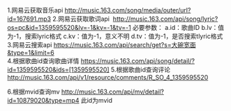 1.网易云获取音乐api
http://music.163.com/song/media/outer/url?id=167691.mp3
2.网易云获取歌词api
 http://music.163.com/api/song/lyric?os=pc&id=1359595520&lv=-1&kv=-1&tv=-1
必要参数：
a.id：歌曲ID
b.lv：值为-1，搜索lyric格式
c.kv：值为-1，意义不明
d.tv：值为-1，是否搜索tlyric格式
3.网易云搜索api
https://music.163.com/api/search/get?s=大碗宽面&type=1&limit=6	
4.根据歌曲id查询歌曲详情
https://music.163.com/api/song/detail/?id=1359595520&ids=[1359595520]
5.根据歌曲id查询评论
http://music.163.com/api/v1/resource/comments/R_SO_4_1359595520

6.根据mvid查询mv
http://music.163.com/api/mv/detail?id=10879020&type=mp4
此id为mvid